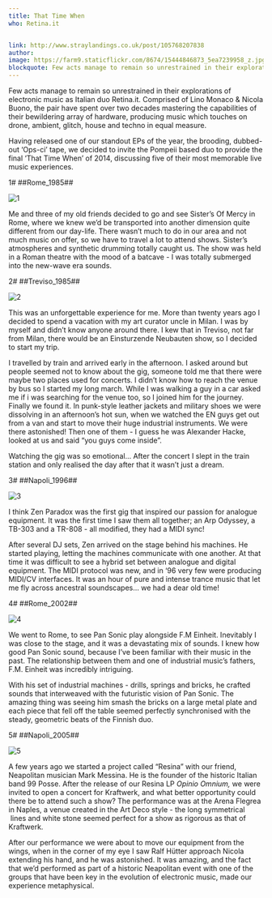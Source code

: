 ```yaml
---
title: That Time When
who: Retina.it


link: http://www.straylandings.co.uk/post/105768207838
author:
image: https://farm9.staticflickr.com/8674/15444846873_5ea7239958_z.jpg
blockquote: Few acts manage to remain so unrestrained in their explorations of electronic music as Italian duo Retina.it. Comprised of Lino Monaco & Nicola Buono, the pair have spent over two decades mastering the capabilities of their bewildering array of hardware, producing music which touches on drone, ambient, glitch, house and techno in equal measure.
---
```


Few acts manage to remain so unrestrained in their explorations of electronic music as Italian duo Retina.it. Comprised of Lino Monaco & Nicola Buono, the pair have spent over two decades mastering the capabilities of their bewildering array of hardware, producing music which touches on drone, ambient, glitch, house and techno in equal measure.

Having released one of our standout EPs of the year, the brooding, dubbed-out ‘Ops-ci’ tape, we decided to invite the Pompeii based duo to provide the final ‘That Time When’ of 2014, discussing five of their most memorable live music experiences.

1# ##Rome_1985##

![1](https://farm8.staticflickr.com/7512/15884118149_a13fb81f4a_z.jpg)

Me and three of my old friends decided to go and see Sister’s Of Mercy in Rome, where we knew we’d be transported into another dimension quite different from our day-life. There wasn’t much to do in our area and not much music on offer, so we have to travel a lot to attend shows. Sister’s atmospheres and synthetic drumming totally caught us. The show was held in a Roman theatre with the mood of a batcave - I was totally submerged into the new-wave era sounds.

2# ##Treviso_1985##

![2](https://farm9.staticflickr.com/8650/16069508312_53f59f5a1e_z.jpg)

This was an unforgettable experience for me. More than twenty years ago I decided to spend a vacation with my art curator uncle in Milan. I was by myself and didn’t know anyone around there. I kew that in Treviso, not far from Milan, there would be an Einsturzende Neubauten show, so I decided to start my trip.

I travelled by train and arrived early in the afternoon. I asked around but people seemed not to know about the gig, someone told me that there were maybe two places used for concerts. I didn’t know how to reach the venue by bus so I started my long march. While I was walking a guy in a car asked me if i was searching for the venue too, so I joined him for the journey. Finally we found it. In punk-style leather jackets and military shoes we were dissolving in an afternoon’s hot sun, when we watched the EN guys get out from a van and start to move their huge industrial instruments. We were there astonished! Then one of them - I guess he was Alexander Hacke, looked at us and said “you guys come inside”.

Watching the gig was so emotional… After the concert I slept in the train station and only realised the day after that it wasn’t just a dream.

3# ##Napoli_1996##

![3](https://farm8.staticflickr.com/7578/15884440057_eb2f424d5d_z.jpg)

I think Zen Paradox was the first gig that inspired our passion for analogue equipment. It was the first time I saw them all together; an Arp Odyssey, a TB-303 and a TR-808 - all modified, they had a MIDI sync!

After several DJ sets, Zen arrived on the stage behind his machines. He started playing, letting the machines communicate with one another. At that time it was difficult to see a hybrid set between analogue and digital equipment. The MIDI protocol was new, and in ‘96 very few were producing MIDI/CV interfaces. It was an hour of pure and intense trance music that let me fly across ancestral soundscapes… we had a dear old time!

4# ##Rome_2002##

![4](https://farm8.staticflickr.com/7531/16070202465_e880acf756_z.jpg)

We went to Rome, to see Pan Sonic play alongside F.M Einheit. Inevitably I was close to the stage, and it was a devastating mix of sounds. I knew how good Pan Sonic sound, because I’ve been familiar with their music in the past. The relationship between them and one of industrial music’s fathers, F.M. Einheit was incredibly intriguing.

With his set of industrial machines - drills, springs and bricks, he crafted sounds that interweaved with the futuristic vision of Pan Sonic. The amazing thing was seeing him smash the bricks on a large metal plate and each piece that fell off the table seemed perfectly synchronised with the steady, geometric beats of the Finnish duo.

5# ##Napoli_2005##

![5](https://farm8.staticflickr.com/7518/15882776528_723365bba5_z.jpg)

A few years ago we started a project called “Resina” with our friend, Neapolitan musician Mark Messina. He is the founder of the historic Italian band 99 Posse. After the release of our Resina LP _Opinio Omnium,_ we were invited to open a concert for Kraftwerk, and what better opportunity could there be to attend such a show? The performance was at the Arena Flegrea in Naples, a venue created in the Art Deco style - the long symmetrical  lines and white stone seemed perfect for a show as rigorous as that of Kraftwerk.

After our performance we were about to move our equipment from the wings, when in the corner of my eye I saw Ralf Hütter approach Nicola extending his hand, and he was astonished. It was amazing, and the fact that we’d performed as part of a historic Neapolitan event with one of the groups that have been key in the evolution of electronic music, made our experience metaphysical.